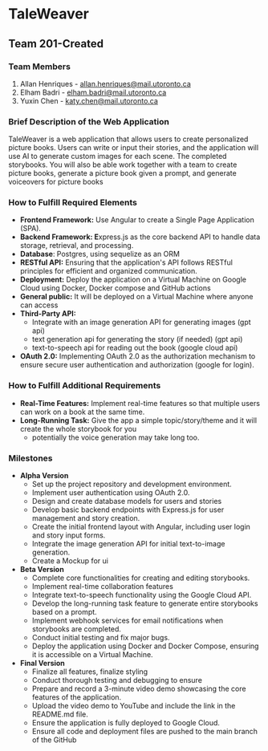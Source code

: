 # TaleWeaver

## **Team** 201-Created

### Team Members

1. Allan Henriques - allan.henriques@mail.utoronto.ca
2. Elham Badri - elham.badri@mail.utoronto.ca
3. Yuxin Chen - katy.chen@mail.utoronto.ca

### Brief Description of the Web Application

TaleWeaver is a web application that allows users to create personalized picture books. Users can write or input their stories, and the application will use AI to generate custom images for each scene. The completed storybooks. You will also be able work together with a team to create picture books, generate a picture book given a prompt, and generate voiceovers for picture books

### How to Fulfill Required Elements

- **Frontend Framework:** Use Angular to create a Single Page Application (SPA).
- **Backend Framework: E**xpress.js as the core backend API to handle data storage, retrieval, and processing.
- **Database**: Postgres, using sequelize as an ORM
- **RESTful API:** Ensuring that the application's API follows RESTful principles for efficient and organized communication.
- **Deployment:** Deploy the application on a Virtual Machine on Google Cloud using Docker, Docker compose and GitHub actions
- **General public:** It will be deployed on a Virtual Machine where anyone can access
- **Third-Party API:**
    - Integrate with an image generation API for generating images (gpt api)
    - text generation api for generating the story (if needed) (gpt api)
    - text-to-speech api for reading out the book (google cloud api)
- **OAuth 2.0:** Implementing OAuth 2.0 as the authorization mechanism to ensure secure user authentication and authorization (google for login).

### How to Fulfill Additional Requirements

- **Real-Time Features:** Implement real-time features so that multiple users can work on a book at the same time.
- **Long-Running Task:** Give the app a simple topic/story/theme and it will create the whole storybook for you
    - potentially the voice generation may take long too.

### Milestones

- **Alpha Version**
    - Set up the project repository and development environment.
    - Implement user authentication using OAuth 2.0.
    - Design and create database models for users and stories
    - Develop basic backend endpoints with Express.js for user management and story creation.
    - Create the initial frontend layout with Angular, including user login and story input forms.
    - Integrate the image generation API for initial text-to-image generation.
    - Create a Mockup for ui
- **Beta Version**
    - Complete core functionalities for creating and editing storybooks.
    - Implement real-time collaboration features
    - Integrate text-to-speech functionality using the Google Cloud API.
    - Develop the long-running task feature to generate entire storybooks based on a prompt.
    - Implement webhook services for email notifications when storybooks are completed.
    - Conduct initial testing and fix major bugs.
    - Deploy the application using Docker and Docker Compose, ensuring it is accessible on a Virtual Machine.
- **Final Version**
    - Finalize all features, finalize styling
    - Conduct thorough testing and debugging to ensure
    - Prepare and record a 3-minute video demo showcasing the core features of the application.
    - Upload the video demo to YouTube and include the link in the README.md file.
    - Ensure the application is fully deployed to Google Cloud.
    - Ensure all code and deployment files are pushed to the main branch of the GitHub
